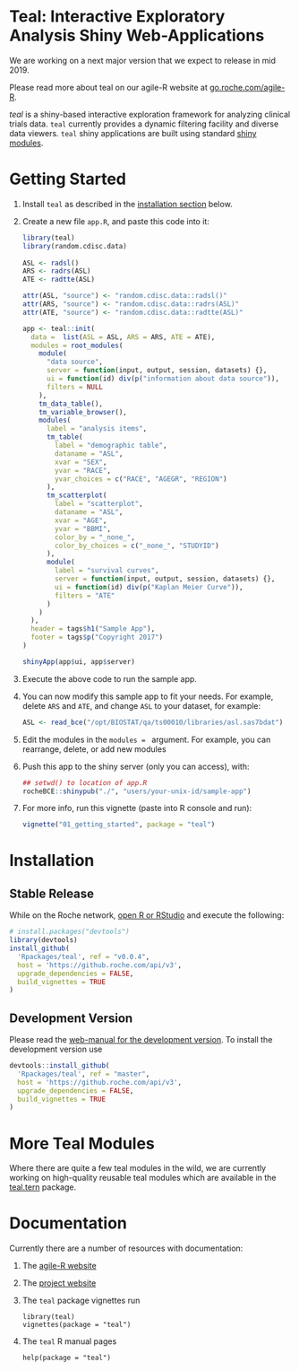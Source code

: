
# Teal: Interactive Exploratory Analysis Shiny Web-Applications

We are working on a next major version that we expect to release in mid 2019.

Please read more about teal on our agile-R website at [go.roche.com/agile-R](http://go.roche.com/agile-R).

*teal* is a shiny-based interactive exploration framework for analyzing clinical
trials data. `teal` currently provides a dynamic filtering facility and diverse
data viewers. `teal` shiny applications are built using standard [shiny
modules](https://shiny.rstudio.com/articles/modules.html).

# Getting Started

1. Install `teal` as described in the [installation section](#installation) below.
1. Create a new file `app.R`, and paste this code into it:

	```r
	library(teal)
	library(random.cdisc.data)
		
	ASL <- radsl()
	ARS <- radrs(ASL)
	ATE <- radtte(ASL)
	
	attr(ASL, "source") <- "random.cdisc.data::radsl()"
	attr(ARS, "source") <- "random.cdisc.data::radrs(ASL)"
	attr(ATE, "source") <- "random.cdisc.data::radtte(ASL)"
	
	app <- teal::init(
	  data =  list(ASL = ASL, ARS = ARS, ATE = ATE),
	  modules = root_modules(
	    module(
	      "data source",
	      server = function(input, output, session, datasets) {},
	      ui = function(id) div(p("information about data source")),
	      filters = NULL
	    ),
	    tm_data_table(),
	    tm_variable_browser(),
	    modules(
	      label = "analysis items",
	      tm_table(
	        label = "demographic table",
	        dataname = "ASL",
	        xvar = "SEX",
	        yvar = "RACE",
	        yvar_choices = c("RACE", "AGEGR", "REGION")
	      ),
	      tm_scatterplot(
	        label = "scatterplot",
	        dataname = "ASL",
	        xvar = "AGE",
	        yvar = "BBMI",
	        color_by = "_none_",
	        color_by_choices = c("_none_", "STUDYID")
	      ),
	      module(
	        label = "survival curves",
	        server = function(input, output, session, datasets) {},
	        ui = function(id) div(p("Kaplan Meier Curve")),
	        filters = "ATE"
	      )
	    )
	  ),
	  header = tags$h1("Sample App"),
	  footer = tags$p("Copyright 2017")
	)
	
	shinyApp(app$ui, app$server)
	```
	
1. Execute the above code to run the sample app.
1. You can now modify this sample app to fit your needs. For example, delete
   `ARS` and `ATE`, and change `ASL` to your dataset, for example:

	```r
	ASL <- read_bce("/opt/BIOSTAT/qa/ts00010/libraries/asl.sas7bdat")
	```
   
1. Edit the modules in the `modules = ` argument. For example, you can
   rearrange, delete, or add new modules
1. Push this app to the shiny server (only you can access), with:

	```r
	## setwd() to location of app.R
	rocheBCE::shinypub("./", "users/your-unix-id/sample-app")
	```

1. For  more info, run this vignette (paste into R console and run):

	```r
	vignette("01_getting_started", package = "teal")
	```
    
    
# Installation 

## Stable Release

While on the Roche network, [open R or RStudio](https://r.roche.com) and execute
the following:

```r
# install.packages("devtools")
library(devtools)
install_github(
  'Rpackages/teal', ref = "v0.0.4",
  host = 'https://github.roche.com/api/v3',
  upgrade_dependencies = FALSE,
  build_vignettes = TRUE
)
```

## Development Version

Please read the [web-manual for the development version](https://pages.github.roche.com/Rpackages/teal/dev/). To install the development version use 

```r
devtools::install_github(
  'Rpackages/teal', ref = "master",
  host = 'https://github.roche.com/api/v3',
  upgrade_dependencies = FALSE,
  build_vignettes = TRUE
)
```

# More Teal Modules

Where there are quite a few teal modules in the wild, we are currently working
on high-quality reusable teal modules which are available in the
[teal.tern](https://pages.github.roche.com/Rpackages/teal.tern)
package.

# Documentation

Currently there are a number of resources with documentation:

1. The [agile-R website](http://go.roche.com/agile-R)

1. The [project website](https://pages.github.roche.com/Rpackages/teal/)

1. The `teal` package vignettes run

    ```
    library(teal)
    vignettes(package = "teal")
    ```

1. The `teal` R manual pages

    ```
    help(package = "teal")
    ```
